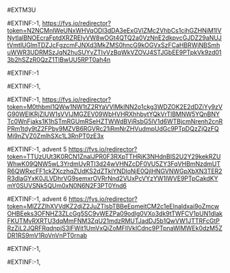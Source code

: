 #EXTM3U

#EXTINF:-1,
https://fvs.io/redirector?token=N2NCMnlWeUNxWHVqODl3dDA3eExGVlZMc2VhbCs1cjhGZHNiM1lVNytlalBNOEcraFptdXRZREIyVW8wOGt4QTQ2a0VzNnE2dkpvcGJDZ29aNUJtVmtlUGlmTDZJcFgzcmFJNXd3MkZMS0hncG9kOGVxSzFCaHBRWjNBSmhuWWR3UDRMSzJqN2huSUYvZTIvVzBqWkVZOVJ4STJGbEE9PTpkVk9zd013b2hSZzR0QzZ1TlBwUU5RPT0ah4n

#EXTINF:-1

#EXTINF:-1,


#EXTINF:-1,
https://fvs.io/redirector?token=M0thbml1QWw1NW1tZ2RYaVVlMklNN2o1ckg3WDZOK2E2dDZiYy9zVG90WElKRjZlUW1sVVlJMGZEV09WbHVHRXhhbytYQkVrTlBMNW5YQnBNYTc0WnFjaks1K1hSTmRGUmRSeHZTWWdBVjRsbG5lV1d6WTBjcmNrenh2cnRPRm1tdy9tZ2FPby9MZVB6RGVRc21iRmNrZHVudmpUdGc9PTpDQzZjQzFQMi9nZVZ0ZmlhSXc1L3RnPT0zE3x

#EXTINF:-1, advent 5
https://fvs.io/redirector?token=TTUzUUt3K0RCN1ZnalJPR0F3RXpTTHRjK3NHdnBlS2U2Y29kekRZUWhwK09QNW5wL3YrdmUyRTl3d24wVHNZcDF0VU5ZY3FqVHBmNzdmUTR6QWRxcFF1ckZXczhqZUdKS2dZTklYNDloNjE0QjlHNGVNWGpXbXN3TER2R3dlaGYxK0JLVDhrVG9semxrOVRrNnd2VUxPcVYzYW1lWVE9PTpCakdKYmY0SUVSNk5QUm0xN0N6N2F3PT0Ynd6

#EXTINF:-1, advent 6
https://fvs.io/redirector?token=MlZZZlhXVVdKZ2djZ2JuZTlsbTBBeEpmeitCM2c1eElnaldxai9oZmcwOHBEeks3OFNHZ3ZLcGg5SC9vWEZPa09odlg0VXo3dk9tTWFCV1pUN1dlakFKUTMvRXRTU3dqMmFNM3ZqU21mdzRMUTJadDJ5b1QwVW1JTTRFcGtPRzZiL2JQRFRqdnpjS3lFWit1UmVxQjZoMFllVklCdnc9PTpnaWlMWEk0dzM5ZDR1RS9mV1RoVnVnPT0rnab


#EXTINF:-1,


#EXTINF:-1,

